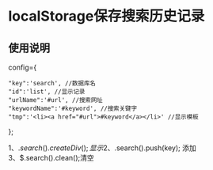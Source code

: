 localStorage保存搜索历史记录
===============

## 使用说明

config={

    "key":'search', //数据库名
    "id":'list', //显示记录
    "urlName":'#url', //搜索网址
    "keywordName":'#keyword', //搜索关键字
    "tmp":'<li><a href="#url">#keyword</a></li>' //显示模板
    
};

1、$.search().createDiv(); 显示
2、$.search().push(key); 添加
3、$.search().clean();清空